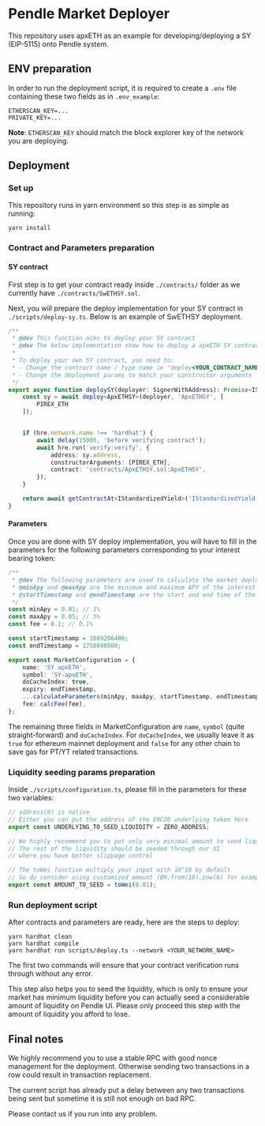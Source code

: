 # Pendle Market Deployer

This repository uses apxETH as an example for developing/deploying a SY (EIP-5115) onto Pendle system.

## ENV preparation

In order to run the deployment script, it is required to create a `.env` file containing these two fields as in `.env_example`:
```
ETHERSCAN_KEY=...
PRIVATE_KEY=...
```

**Note**: `ETHERSCAN_KEY` should match the block explorer key of the network you are deploying.

## Deployment

### Set up

This repository runs in yarn environment so this step is as simple as running:

```
yarn install
```

### Contract and Parameters preparation


#### SY contract
First step is to get your contract ready inside `./contracts/` folder as we currently have `./contracts/SwETHSY.sol`.

Next, you will prepare the deploy implementation for your SY contract in `./scripts/deploy-sy.ts`. Below is an example of SwETHSY deployment.

```ts
/**
 * @dev This function aims to deploy your SY contract
 * @dev The below implementation show how to deploy a apxETH SY contract
 *
 * To deploy your own SY contract, you need to:
 * - Change the contract name / type name in "deploy<YOUR_CONTRACT_NAME>(deployer, 'YOUR_CONTRACT_NAME', [...])"
 * - Change the deployment params to match your constructor arguments
 */
export async function deploySY(deployer: SignerWithAddress): Promise<IStandardizedYield> {
    const sy = await deploy<ApxETHSY>(deployer, 'ApxETHSY', [
        PIREX_ETH
    ]);


    if (hre.network.name !== 'hardhat') {
        await delay(15000, 'before verifying contract');
        await hre.run('verify:verify', {
            address: sy.address,
            constructorArguments: [PIREX_ETH],
            contract: 'contracts/ApxETHSY.sol:ApxETHSY',
        });
    }

    return await getContractAt<IStandardizedYield>('IStandardizedYield', sy.address);
}
```

#### Parameters

Once you are done with SY deploy implementation, you will have to fill in the parameters for the following parameters corresponding to your interest bearing token:
```ts
/**
 * @dev The following parameters are used to calculate the market deployment params
 * @minApy and @maxApy are the minimum and maximum APY of the interest bearing asset
 * @startTimestamp and @endTimestamp are the start and end time of the market
 */
const minApy = 0.01; // 1%
const maxApy = 0.05; // 5%
const fee = 0.1; // 0.1%

const startTimestamp = 1689206400;
const endTimestamp = 1750896000;

export const MarketConfiguration = {
    name: 'SY apxETH',
    symbol: 'SY-apxETH',
    doCacheIndex: true,
    expiry: endTimestamp,
    ...calculateParameters(minApy, maxApy, startTimestamp, endTimestamp),
    fee: calcFee(fee),
};
```

The remaining three fields in MarketConfiguration are `name`, `symbol` (quite straight-forward) and `doCacheIndex`. For `doCacheIndex`, we usually leave it as `true` for ethereum mainnet deployment and `false` for any other chain to save gas for PT/YT related transactions. 

### Liquidity seeding params preparation

Inside `./scripts/configuration.ts`, please fill in the parameters for these two variables:

```ts
// address(0) is native
// Either you can put the address of the ERC20 underlying token here
export const UNDERLYING_TO_SEED_LIQUIDITY = ZERO_ADDRESS;

// We highly recommend you to put only very minimal amount to seed liquidity
// The rest of the liquidity should be seeded through our UI
// where you have better slippage control

// The toWei function multiply your input with 10^18 by default
// So do consider using customized amount (BN.from(10).pow(6) for example) for other cases
export const AMOUNT_TO_SEED = toWei(0.01);
```

### Run deployment script

After contracts and parameters are ready, here are the steps to deploy:
```
yarn hardhat clean
yarn hardhat compile
yarn hardhat run scripts/deploy.ts --network <YOUR_NETWORK_NAME>
```

The first two commands will ensure that your contract verification runs through without any error.

This step also helps you to seed the liquidity, which is only to ensure your market has minimum liquidity before you can actually seed a considerable amount of liquidity on Pendle UI. Please only proceed this step with the amount of liquidity you afford to lose.

## Final notes

We highly recommend you to use a stable RPC with good nonce management for the deployment. Otherwise sending two transactions in a row could result in transaction replacement. 

The current script has already put a delay between any two transactions being sent but sometime it is still not enough on bad RPC.

Please contact us if you run into any problem.